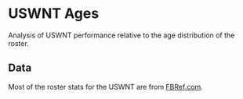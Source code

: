 # USWNT Ages

Analysis of USWNT performance relative to the age distribution of the roster.

## Data

Most of the roster stats for the USWNT are from [FBRef.com](https://fbref.com/en/squads/1c912aa0/United-States-Stats).